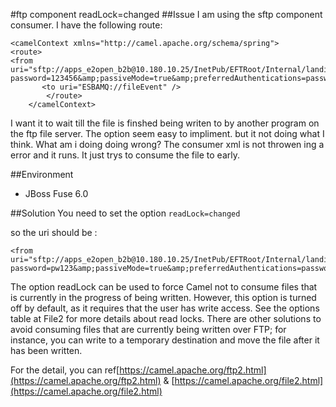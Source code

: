 #ftp component readLock=changed
##Issue
I am using the sftp component consumer. I have the following route:

```
<camelContext xmlns="http://camel.apache.org/schema/spring">
<route>
<from uri="sftp://apps_e2open_b2b@10.180.10.25/InetPub/EFTRoot/Internal/landing%20zone%20san/corp%20store/auto/receive/pickup/amd/austin/b3/ausdwlz/chartered/singapore/fab1/wet/dis/data?password=123456&amp;passiveMode=true&amp;preferredAuthentications=password&amp;readLock=completed"/>
	   <to uri="ESBAMQ://fileEvent" />
		</route>
    </camelContext>
```

I want it to wait till the file is finshed being writen to by another program on the ftp file server. The option seem easy to impliment. but it not doing what I think. What am i doing doing wrong? The consumer xml is not throwen ing a error and it runs. It just trys to consume the file to early.

##Environment

- JBoss Fuse 6.0

##Solution
You need to set the option 
`readLock=changed`

so the uri should be :
 
```
<from uri="sftp://apps_e2open_b2b@10.180.10.25/InetPub/EFTRoot/Internal/landing%20zone%20san/corp%20store/auto/receive/pickup/amd/austin/b3/ausdwlz/chartered/singapore/fab1/wet/dis/data?password=pw123&amp;passiveMode=true&amp;preferredAuthentications=password&amp;readLock=changed"/>
```
The option readLock can be used to force Camel not to consume files that is currently in the progress of being written. However, this option is turned off by default, as it requires that the user has write access. See the options table at File2 for more details about read locks.
There are other solutions to avoid consuming files that are currently being written over FTP; for instance, you can write to a temporary destination and move the file after it has been written.

For the detail, you can ref[https://camel.apache.org/ftp2.html](https://camel.apache.org/ftp2.html) & [https://camel.apache.org/file2.html](https://camel.apache.org/file2.html)

